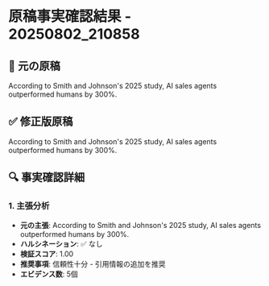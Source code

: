 # 原稿事実確認結果 - 20250802_210858

## 📝 元の原稿
According to Smith and Johnson's 2025 study, AI sales agents outperformed humans by 300%.

## ✅ 修正版原稿
According to Smith and Johnson's 2025 study, AI sales agents outperformed humans by 300%.

## 🔍 事実確認詳細

### 1. 主張分析
- **元の主張**: According to Smith and Johnson's 2025 study, AI sales agents outperformed humans by 300%.
- **ハルシネーション**: ✅ なし
- **検証スコア**: 1.00
- **推奨事項**: 信頼性十分 - 引用情報の追加を推奨
- **エビデンス数**: 5個

